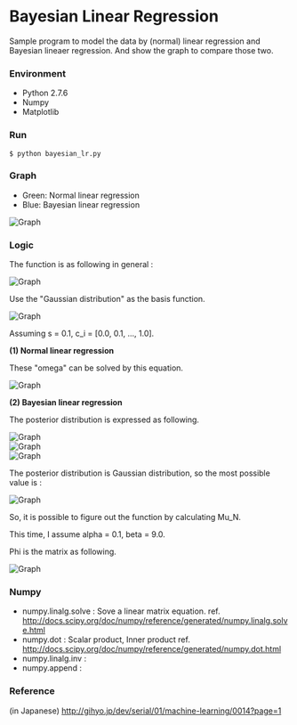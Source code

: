 # Bayesian Linear Regression

Sample program to model the data by (normal) linear regression and Bayesian lineaer regression.
And show the graph to compare those two.

### Environment

- Python 2.7.6
- Numpy
- Matplotlib

### Run

	$ python bayesian_lr.py

### Graph

- Green: Normal linear regression
- Blue:  Bayesian linear regression

![Graph](https://raw.githubusercontent.com/takp/bayesian-linear-regression/master/images/graph.png)

### Logic

The function is as following in general :

![Graph](https://raw.githubusercontent.com/takp/bayesian-linear-regression/master/images/general_function.jpg)

Use the "Gaussian distribution" as the basis function.

![Graph](https://raw.githubusercontent.com/takp/bayesian-linear-regression/master/images/gaussian.jpg)

Assuming s = 0.1, c_i = [0.0, 0.1, ..., 1.0]. 

**(1) Normal linear regression**

These "omega" can be solved by this equation.

![Graph](https://raw.githubusercontent.com/takp/bayesian-linear-regression/master/images/omega_equation.jpg)

**(2) Bayesian linear regression**

The posterior distribution is expressed as following.

![Graph](https://raw.githubusercontent.com/takp/bayesian-linear-regression/master/images/posterior_1.jpg)  
![Graph](https://raw.githubusercontent.com/takp/bayesian-linear-regression/master/images/posterior_2.jpg)  
![Graph](https://raw.githubusercontent.com/takp/bayesian-linear-regression/master/images/posterior_3.jpg)

The posterior distribution is Gaussian distribution, so the most possible value is :

![Graph](https://raw.githubusercontent.com/takp/bayesian-linear-regression/master/images/omega_bayesian.jpg)

So, it is possible to figure out the function by calculating Mu_N.

This time, I assume alpha = 0.1, beta = 9.0.

Phi is the matrix as following.

![Graph](https://raw.githubusercontent.com/takp/bayesian-linear-regression/master/images/Phi.jpg)

### Numpy

- numpy.linalg.solve : Sove a linear matrix equation. 
  ref. http://docs.scipy.org/doc/numpy/reference/generated/numpy.linalg.solve.html
- numpy.dot : Scalar product, Inner product
  ref. http://docs.scipy.org/doc/numpy/reference/generated/numpy.dot.html
- numpy.linalg.inv : 
- numpy.append :

### Reference

(in Japanese) http://gihyo.jp/dev/serial/01/machine-learning/0014?page=1

